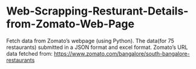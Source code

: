 # Web-Scrapping-Resturant-Details-from-Zomato-Web-Page
 Fetch data from Zomato’s webpage (using Python). The data(for 75 restaurants) submitted in a JSON format and excel format. Zomato’s URL data fetched from: https://www.zomato.com/bangalore/south-bangalore-restaurants
